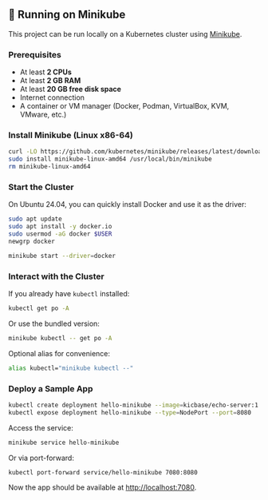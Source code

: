 
## 🚀 Running on Minikube

This project can be run locally on a Kubernetes cluster using [Minikube](https://minikube.sigs.k8s.io/docs/start/?arch=%2Flinux%2Fx86-64%2Fstable%2Fbinary+download).

### Prerequisites
- At least **2 CPUs**
- At least **2 GB RAM**
- At least **20 GB free disk space**
- Internet connection
- A container or VM manager (Docker, Podman, VirtualBox, KVM, VMware, etc.)

### Install Minikube (Linux x86-64)
```bash
curl -LO https://github.com/kubernetes/minikube/releases/latest/download/minikube-linux-amd64
sudo install minikube-linux-amd64 /usr/local/bin/minikube
rm minikube-linux-amd64
````

### Start the Cluster

On Ubuntu 24.04, you can quickly install Docker and use it as the driver:

```bash
sudo apt update
sudo apt install -y docker.io
sudo usermod -aG docker $USER
newgrp docker
````


```bash
minikube start --driver=docker
```

### Interact with the Cluster

If you already have `kubectl` installed:

```bash
kubectl get po -A
```

Or use the bundled version:

```bash
minikube kubectl -- get po -A
```

Optional alias for convenience:

```bash
alias kubectl="minikube kubectl --"
```

### Deploy a Sample App

```bash
kubectl create deployment hello-minikube --image=kicbase/echo-server:1.0
kubectl expose deployment hello-minikube --type=NodePort --port=8080
```

Access the service:

```bash
minikube service hello-minikube
```

Or via port-forward:

```bash
kubectl port-forward service/hello-minikube 7080:8080
```

Now the app should be available at [http://localhost:7080](http://localhost:7080).





